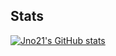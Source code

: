 ## Stats

[![Jno21's GitHub stats](https://github-readme-stats.vercel.app/api?username=Jno21&count_private=true&show_icons=true&theme=github_dark&include_all_commits=true)](https://github.com/anuraghazra/github-readme-stats)
